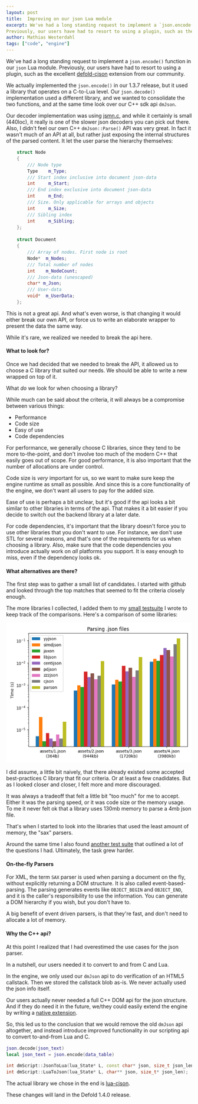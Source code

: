 ```yaml
---
layout: post
title:  Improving on our json Lua module
excerpt: We've had a long standing request to implement a `json.encode()` function in our `json` Lua module.
Previously, our users have had to resort to using a plugin, such as the excellent [defold-cjson](https://github.com/Melsoft-Games/defold-cjson) extension from our community.
author: Mathias Westerdahl
tags: ["code", "engine"]
---
```


We've had a long standing request to implement a `json.encode()` function in our `json` Lua module.
Previously, our users have had to resort to using a plugin, such as the excellent [defold-cjson](https://github.com/Melsoft-Games/defold-cjson) extension from our community.

We actually implemented the `json.encode()` in our 1.3.7 release, but it used a library that operates on a C-to-Lua level.
Our `json.decode()` implementation used a different library, and we wanted to consolidate the two functions, and at the same time look over our C++ sdk api `dmJson`.

Our decoder implementation was using [jsmn.c](https://github.com/zserge/jsmn), and while it certainly is small (440loc), it really is one of the slower json decoders you can pick out there. Also, I didn't feel our own C++ `dmJson::Parse()` API was very great.
In fact it wasn't much of an API at all, but rather just exposing the internal structures of the parsed content. It let the user parse the hierarchy themselves:

```c++
    struct Node
    {
        /// Node type
        Type    m_Type;
        /// Start index inclusive into document json-data
        int     m_Start;
        /// End index exclusive into document json-data
        int     m_End;
        /// Size. Only applicable for arrays and objects
        int     m_Size;
        /// Sibling index
        int     m_Sibling;
    };

    struct Document
    {
        /// Array of nodes. First node is root
        Node*  m_Nodes;
        /// Total number of nodes
        int    m_NodeCount;
        /// Json-data (unescaped)
        char* m_Json;
        /// User-data
        void*  m_UserData;
    };
```

This is not a great api. And what's even worse, is that changing it would either break our own API,
or force us to write an elaborate wrapper to present the data the same way.

While it's rare, we realized we needed to break the api here.

#### What to look for?

Once we had decided that we needed to break the API, it allowed us to choose a C library that suited our needs.
We should be able to write a new wrapped on top of it.

What _do_ we look for when choosing a library?

While much can be said about the criteria, it will always be a compromise between various things:

* Performance
* Code size
* Easy of use
* Code dependencies

For performance, we generally choose C libraries, since they tend to be more to-the-point,
and don't involve too much of the modern C++ that easily goes out of scope.
For good performance, it is also important that the number of allocations are under control.

Code size is _very_ important for us, so we want to make sure keep the engine runtime as small as possible.
And since this is a core functionality of the engine, we don't want all users to pay for the added size.

Ease of use is perhaps a bit unclear, but it's good if the api looks a bit similar to other libraries in terms of the api.
That makes it a bit easier if you decide to switch out the backend library at a later date.

For code dependencies, it's important that the library doesn't force you to use other libraries that you don't want to use.
For instance, we don't use STL for several reasons, and that's one of the requirements for us when choosing a library.
Also, make sure that the code dependencies you introduce actually work on _all_ platforms you support.
It is easy enough to miss, even if the dependency looks ok.

#### What alternatives are there?

The first step was to gather a small list of candidates.
I started with github and looked through the top matches that seemed to fit the criteria closely enough.

The more libraries I collected, I added them to my [small testsuite](https://github.com/JCash/json-tests) I wrote to keep track of the comparisons. Here's a comparison of some libraries:

![](/images/posts/json_parse_improvements/json_library_parse_time.png)

I did assume, a little bit naively, that there already existed some accepted best-practices C library that fit our criteria.
Or at least a few cnadidates. But as I looked closer and closer, I felt more and more discouraged.

It was always a tradeoff that felt a little bit "too much" for me to accept.
Either it was the parsing speed, or it was code size or the memory usage.
To me it never felt ok that a library uses 130mb memory to parse a 4mb json file.

That's when I started to look into the libraries that used the least amount of memory, the "sax" parsers.

Around the same time I also found [another test suite](https://github.com/miloyip/nativejson-benchmark#conformance-1) that outlined a lot of the questions I had. Ultimately, the task grew harder.

#### On-the-fly Parsers

For XML, the term `SAX` parser is used when parsing a document on the fly, without explicitly returning a DOM structure. It is also called event-based-parsing.
The parsing generates events like `OBJECT_BEGIN` and `OBJECT_END`, and it is the caller's responsibility to use the information.
You can generate a DOM hierarchy if you wish, but you don't have to.

A big benefit of event driven parsers, is that they're fast, and don't need to allocate a lot of memory.

#### Why the C++ api?

At this point I realized that I had overestimed the use cases for the json parser.

In a nutshell, our users needed it to convert to and from C and Lua.

In the engine, we only used our `dmJson` api to do verification of an HTML5 callstack.
Then we stored the callstack blob as-is. We never actually used the json info itself.

Our users actually never needed a full C++ DOM api for the json structure.
And if they do need it in the future, we/they could easily extend the engine by writing a [native extension](https://defold.com/manuals/extensions/).

So, this led us to the conclusion that we would remove the old `dmJson` api altogether, and instead introduce improved functionality in our scripting api to convert to-and-from Lua and C.

```Lua
json.decode(json_text)
local json_text = json.encode(data_table)
```
```c++
int dmScript::JsonToLua(lua_State* L, const char* json, size_t json_len);
int dmScript::LuaToJson(lua_State* L, char** json, size_t* json_len);
```

The actual library we chose in the end is [lua-cjson](https://github.com/openresty/lua-cjson).

These changes will land in the Defold 1.4.0 release.

